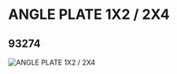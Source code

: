 # ANGLE PLATE 1X2 / 2X4
## 93274
![ANGLE PLATE 1X2 / 2X4](https://lc-www-live-s.legocdn.com/media/bricks/5/2/4613165.jpg)